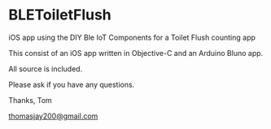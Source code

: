 # BLEToiletFlush
iOS app using the DIY Ble IoT Components for a Toilet Flush counting app

This consist of an iOS app written in Objective-C and an Arduino Bluno app.

All source is included.

Please ask if you have any questions.

Thanks, Tom

thomasjay200@gmail.com


